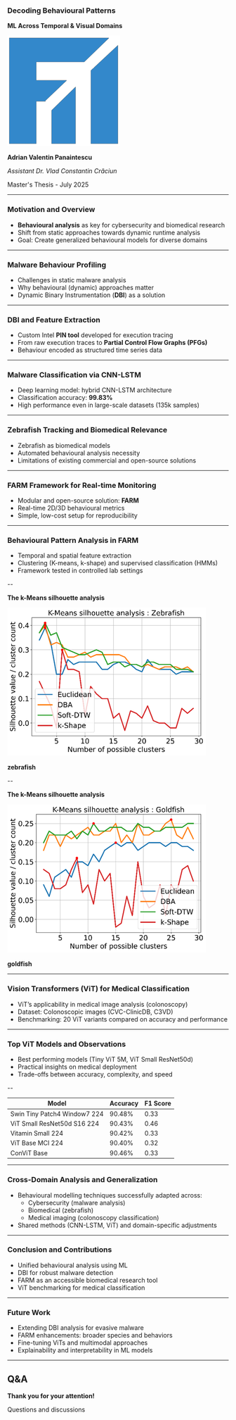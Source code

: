 ### **Decoding Behavioural Patterns**

**ML Across Temporal & Visual Domains**

![logo](assets/images/logoFii.png)

**Adrian Valentin Panaintescu**

_Assistant Dr. Vlad Constantin Crăciun_

Master's Thesis - July 2025

---

### Motivation and Overview

- **Behavioural analysis** as key for cybersecurity and biomedical research
- Shift from static approaches towards dynamic runtime analysis
- Goal: Create generalized behavioural models for diverse domains

---

### Malware Behaviour Profiling

- Challenges in static malware analysis
- Why behavioural (dynamic) approaches matter
- Dynamic Binary Instrumentation (**DBI**) as a solution

---

### DBI and Feature Extraction

- Custom Intel **PIN tool** developed for execution tracing
- From raw execution traces to **Partial Control Flow Graphs (PFGs)**
- Behaviour encoded as structured time series data

---

### Malware Classification via CNN-LSTM

- Deep learning model: hybrid CNN-LSTM architecture
- Classification accuracy: **99.83%**
- High performance even in large-scale datasets (135k samples)

---

### Zebrafish Tracking and Biomedical Relevance

- Zebrafish as biomedical models
- Automated behavioural analysis necessity
- Limitations of existing commercial and open-source solutions

---

### FARM Framework for Real-time Monitoring

- Modular and open-source solution: **FARM**
- Real-time 2D/3D behavioural metrics
- Simple, low-cost setup for reproducibility

---

### Behavioural Pattern Analysis in FARM

- Temporal and spatial feature extraction
- Clustering (K-means, k-shape) and supervised classification (HMMs)
- Framework tested in controlled lab settings

--

**The k-Means silhouette analysis**

![](assets/images/silhouette-zebrafish.png)

**zebrafish**

--

**The k-Means silhouette analysis**

![](assets/images/silhouette-goldfish.png)

**goldfish**

---

### Vision Transformers (ViT) for Medical Classification

- ViT’s applicability in medical image analysis (colonoscopy)
- Dataset: Colonoscopic images (CVC-ClinicDB, C3VD)
- Benchmarking: 20 ViT variants compared on accuracy and performance

---

### Top ViT Models and Observations

- Best performing models (Tiny ViT 5M, ViT Small ResNet50d)
- Practical insights on medical deployment
- Trade-offs between accuracy, complexity, and speed

--

| Model                        | Accuracy | F1 Score |
|------------------------------|----------|----------|
| Swin Tiny Patch4 Window7 224 | 90.48%   | 0.33     |
| ViT Small ResNet50d S16 224  | 90.43%   | 0.46     |
| Vitamin Small 224            | 90.42%   | 0.33     |
| ViT Base MCI 224             | 90.40%   | 0.32     |
| ConViT Base                  | 90.46%   | 0.33     |

---

### Cross-Domain Analysis and Generalization

- Behavioural modelling techniques successfully adapted across:
  - Cybersecurity (malware analysis)
  - Biomedical (zebrafish)
  - Medical imaging (colonoscopy classification)
- Shared methods (CNN-LSTM, ViT) and domain-specific adjustments

---

### Conclusion and Contributions

- Unified behavioural analysis using ML
- DBI for robust malware detection
- FARM as an accessible biomedical research tool
- ViT benchmarking for medical classification

---

### Future Work

- Extending DBI analysis for evasive malware
- FARM enhancements: broader species and behaviors
- Fine-tuning ViTs and multimodal approaches
- Explainability and interpretability in ML models

---

## Q&A

**Thank you for your attention!**

Questions and discussions
